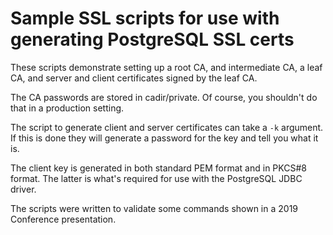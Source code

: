 Sample SSL scripts for use with generating PostgreSQL SSL certs
===============================================================

These scripts demonstrate setting up a root CA, and intermediate CA, a leaf CA,
and server and client certificates signed by the leaf CA.

The CA passwords are stored in cadir/private. Of course, you shouldn't do
that in a production setting.

The script to generate client and server certificates can take a `-k` argument.
If this is done they will generate a password for the key and tell you what it
is.

The client key is generated in both standard PEM format and in PKCS#8 format.
The latter is what's required for use with the PostgreSQL JDBC driver.

The scripts were written to validate some commands shown in a 2019 Conference
presentation.
